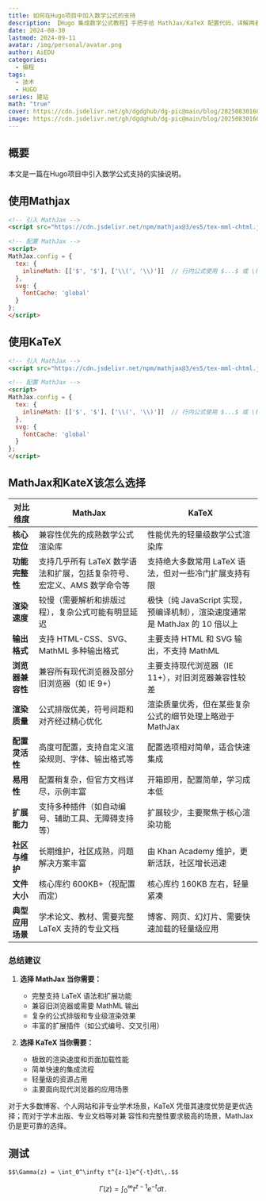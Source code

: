 ```yaml
---
title: 如何在Hugo项目中加入数学公式的支持
description: 【Hugo 集成数学公式教程】手把手给 MathJax/KaTeX 配置代码，详解两者优缺点：MathJax 兼容全，KaTeX 速度快，帮 Hugo 用户选对工具
date: 2024-08-30
lastmod: 2024-09-11
avatar: /img/personal/avatar.png
author: AiEDU
categories:
  - 编程
tags:
  - 技术
  - HUGO
series: 建站
math: "true"
cover: https://cdn.jsdelivr.net/gh/dgdghub/dg-pic@main/blog/20250830160554820.png
image: https://cdn.jsdelivr.net/gh/dgdghub/dg-pic@main/blog/20250830160554820.png
---
```


## 概要
本文是一篇在Hugo项目中引入数学公式支持的实操说明。
<!--more-->
## 使用Mathjax

```html
<!-- 引入 MathJax -->
<script src="https://cdn.jsdelivr.net/npm/mathjax@3/es5/tex-mml-chtml.js"></script>

<!-- 配置 MathJax -->
<script>
MathJax.config = {
  tex: {
    inlineMath: [['$', '$'], ['\\(', '\\)']]  // 行内公式使用 $...$ 或 \(...\)
  },
  svg: {
    fontCache: 'global'
  }
};
</script>
```

## 使用KaTeX

```html
<!-- 引入 MathJax -->
<script src="https://cdn.jsdelivr.net/npm/mathjax@3/es5/tex-mml-chtml.js"></script>

<!-- 配置 MathJax -->
<script>
MathJax.config = {
  tex: {
    inlineMath: [['$', '$'], ['\\(', '\\)']]  // 行内公式使用 $...$ 或 \(...\)
  },
  svg: {
    fontCache: 'global'
  }
};
</script>
```

## MathJax和KateX该怎么选择

| 对比维度       | MathJax                                   | KaTeX                                              |
| ---------- | ----------------------------------------- | -------------------------------------------------- |
| **核心定位**   | 兼容性优先的成熟数学公式渲染库                           | 性能优先的轻量级数学公式渲染库                                    |
| **功能完整性**  | 支持几乎所有 LaTeX 数学语法和扩展，包括复杂符号、宏定义、AMS 数学命令等 | 支持绝大多数常用 LaTeX 语法，但对一些冷门扩展支持有限                     |
| **渲染速度**   | 较慢（需要解析和排版过程），复杂公式可能有明显延迟                 | 极快（纯 JavaScript 实现，预编译机制），渲染速度通常是 MathJax 的 10 倍以上 |
| **输出格式**   | 支持 HTML-CSS、SVG、MathML 多种输出格式             | 主要支持 HTML 和 SVG 输出，不支持 MathML                      |
| **浏览器兼容性** | 兼容所有现代浏览器及部分旧浏览器（如 IE 9+）                 | 主要支持现代浏览器（IE 11+），对旧浏览器兼容性较差                       |
| **渲染质量**   | 公式排版优美，符号间距和对齐经过精心优化                      | 渲染质量优秀，但在某些复杂公式的细节处理上略逊于 MathJax                   |
| **配置灵活性**  | 高度可配置，支持自定义渲染规则、字体、输出格式等                  | 配置选项相对简单，适合快速集成                                    |
| **易用性**    | 配置稍复杂，但官方文档详尽，示例丰富                        | 开箱即用，配置简单，学习成本低                                    |
| **扩展能力**   | 支持多种插件（如自动编号、辅助工具、无障碍支持等）                 | 扩展较少，主要聚焦于核心渲染功能                                   |
| **社区与维护**  | 长期维护，社区成熟，问题解决方案丰富                        | 由 Khan Academy 维护，更新活跃，社区增长迅速                      |
| **文件大小**   | 核心库约 600KB+（视配置而定）                        | 核心库约 160KB 左右，轻量紧凑                                 |
| **典型应用场景** | 学术论文、教材、需要完整 LaTeX 支持的专业文档                | 博客、网页、幻灯片、需要快速加载的轻量级应用                             |

### 总结建议

1. **选择 MathJax 当你需要：**
    
    - 完整支持 LaTeX 语法和扩展功能
    - 兼容旧浏览器或需要 MathML 输出
    - 复杂的公式排版和专业级渲染效果
    - 丰富的扩展插件（如公式编号、交叉引用）
2. **选择 KaTeX 当你需要：**
    
    - 极致的渲染速度和页面加载性能
    - 简单快速的集成流程
    - 轻量级的资源占用
    - 主要面向现代浏览器的应用场景

  

对于大多数博客、个人网站和非专业学术场景，KaTeX 凭借其速度优势是更优选择；而对于学术出版、专业文档等对兼 容性和完整性要求极高的场景，MathJax 仍是更可靠的选择。

## 测试

```html
$$\Gamma(z) = \int_0^\infty t^{z-1}e^{-t}dt\,.$$
```

$$\Gamma(z) = \int_0^\infty t^{z-1}e^{-t}dt\,.$$